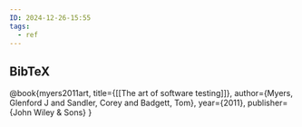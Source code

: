 ```yaml
---
ID: 2024-12-26-15:55
tags:
  - ref
---
```

## BibTeX

@book{myers2011art,
  title={[[The art of software testing]]},
  author={Myers, Glenford J and Sandler, Corey and Badgett, Tom},
  year={2011},
  publisher={John Wiley \& Sons}
}
